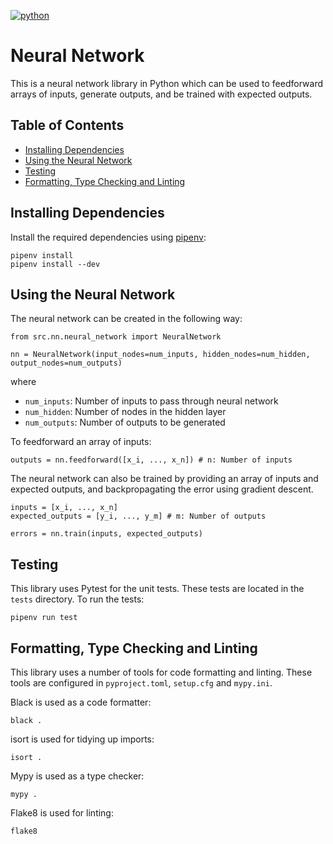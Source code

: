 [![python](https://img.shields.io/badge/Python-3.11-3776AB.svg?style=flat&logo=python&logoColor=ffd343)](https://docs.python.org/3.11/)
<!-- omit from toc -->
# Neural Network
This is a neural network library in Python which can be used to feedforward arrays of inputs, generate outputs, and be trained with expected outputs.

<!-- omit from toc -->
## Table of Contents
- [Installing Dependencies](#installing-dependencies)
- [Using the Neural Network](#using-the-neural-network)
- [Testing](#testing)
- [Formatting, Type Checking and Linting](#formatting-type-checking-and-linting)

## Installing Dependencies
Install the required dependencies using [pipenv](https://github.com/pypa/pipenv):

    pipenv install
    pipenv install --dev

## Using the Neural Network
The neural network can be created in the following way:

```
from src.nn.neural_network import NeuralNetwork

nn = NeuralNetwork(input_nodes=num_inputs, hidden_nodes=num_hidden, output_nodes=num_outputs)
```

where

- `num_inputs`: Number of inputs to pass through neural network
- `num_hidden`: Number of nodes in the hidden layer
- `num_outputs`: Number of outputs to be generated

To feedforward an array of inputs:

```
outputs = nn.feedforward([x_i, ..., x_n]) # n: Number of inputs
```

The neural network can also be trained by providing an array of inputs and expected outputs, and backpropagating the error using gradient descent.

```
inputs = [x_i, ..., x_n]
expected_outputs = [y_i, ..., y_m] # m: Number of outputs

errors = nn.train(inputs, expected_outputs)
```

## Testing
This library uses Pytest for the unit tests.
These tests are located in the `tests` directory.
To run the tests:

    pipenv run test

## Formatting, Type Checking and Linting
This library uses a number of tools for code formatting and linting. These tools are configured in `pyproject.toml`, `setup.cfg` and `mypy.ini`.

Black is used as a code formatter:

    black .

isort is used for tidying up imports:

    isort .

Mypy is used as a type checker:

    mypy .

Flake8 is used for linting:

    flake8
